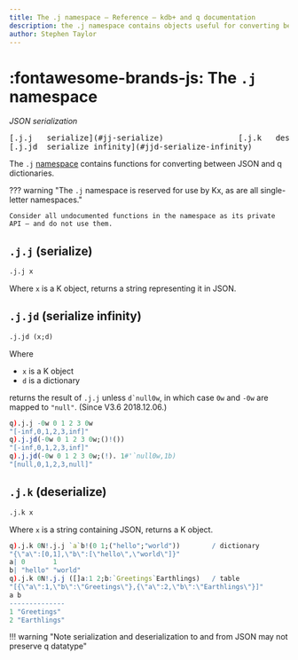 ```yaml
---
title: The .j namespace – Reference – kdb+ and q documentation
description: the .j namespace contains objects useful for converting between JSON and and q dictionaries.
author: Stephen Taylor
---
```

# :fontawesome-brands-js: The `.j` namespace


_JSON serialization_

<pre markdown="1" class="language-txt">
[.j.j   serialize](#jj-serialize)                [.j.k   deserialize](#jk-deserialize)
[.j.jd  serialize infinity](#jjd-serialize-infinity)
</pre>

The `.j` [namespace](../basics/namespaces.md) contains functions for converting between JSON and q dictionaries.

??? warning "The `.j` namespace is reserved for use by Kx, as are all single-letter namespaces."

    Consider all undocumented functions in the namespace as its private API – and do not use them.


## `.j.j` (serialize)

```txt
.j.j x
```

Where `x` is a K object, returns a string representing it in JSON.


## `.j.jd` (serialize infinity)

```txt
.j.jd (x;d)
```

Where

-   `x` is a K object
-   `d` is a dictionary

returns the result of `.j.j` unless ``d`null0w``, in which case `0w` and `-0w` are mapped to `"null"`.
(Since V3.6 2018.12.06.)

```q
q).j.j -0w 0 1 2 3 0w
"[-inf,0,1,2,3,inf]"
q).j.jd(-0w 0 1 2 3 0w;()!())
"[-inf,0,1,2,3,inf]"
q).j.jd(-0w 0 1 2 3 0w;(!). 1#'`null0w,1b)
"[null,0,1,2,3,null]"
```



## `.j.k` (deserialize)

```txt
.j.k x
```

Where `x` is a string containing JSON, returns a K object.

```q
q).j.k 0N!.j.j `a`b!(0 1;("hello";"world"))        / dictionary
"{\"a\":[0,1],\"b\":[\"hello\",\"world\"]}"
a| 0       1
b| "hello" "world"
q).j.k 0N!.j.j ([]a:1 2;b:`Greetings`Earthlings)   / table
"[{\"a\":1,\"b\":\"Greetings\"},{\"a\":2,\"b\":\"Earthlings\"}]"
a b
--------------
1 "Greetings"
2 "Earthlings"
```

!!! warning "Note serialization and deserialization to and from JSON may not preserve q datatype"